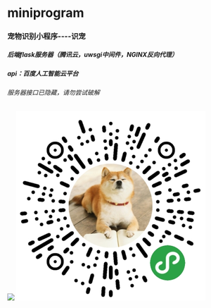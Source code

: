 # miniprogram
### 宠物识别小程序----识宠
##### 后端flask服务器（腾讯云，uwsgi中间件，NGINX反向代理）
##### api：百度人工智能云平台
###### 服务器接口已隐藏，请勿尝试破解
![](https://github.com/skyfaker/miniprogram/tree/master/miniprogram/下载.png)
![](./miniprogram/下载.png)
